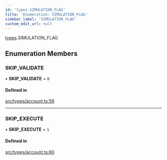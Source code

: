 ```yaml
---
id: 'types.SIMULATION_FLAG'
title: 'Enumeration: SIMULATION_FLAG'
sidebar_label: 'SIMULATION_FLAG'
custom_edit_url: null
---
```


[types](../namespaces/types.md).SIMULATION_FLAG

## Enumeration Members

### SKIP_VALIDATE

• **SKIP_VALIDATE** = `0`

#### Defined in

[src/types/account.ts:59](https://github.com/0xs34n/starknet.js/blob/v5.14.1/src/types/account.ts#L59)

---

### SKIP_EXECUTE

• **SKIP_EXECUTE** = `1`

#### Defined in

[src/types/account.ts:60](https://github.com/0xs34n/starknet.js/blob/v5.14.1/src/types/account.ts#L60)
